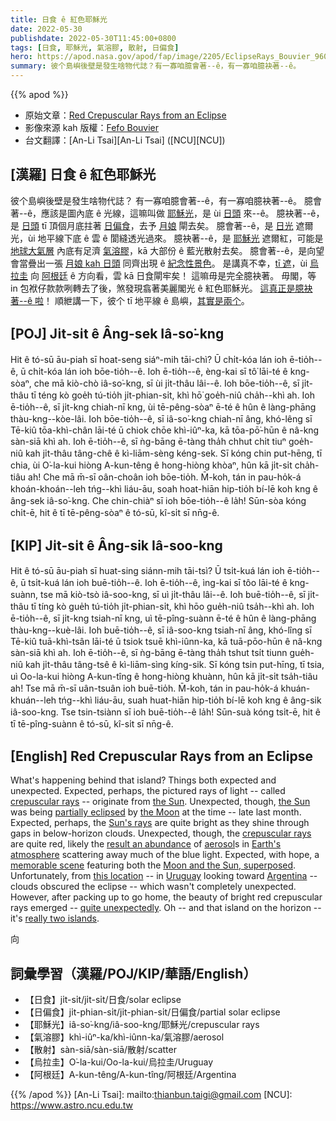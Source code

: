```yaml
---
title: 日食 ê 紅色耶穌光
date: 2022-05-30
publishdate: 2022-05-30T11:45:00+0800
tags: [日食, 耶穌光, 氣溶膠, 散射, 日偏食]
hero: https://apod.nasa.gov/apod/fap/image/2205/EclipseRays_Bouvier_960.jpg
summary: 彼个島嶼後壁是發生啥物代誌？有一寡咱臆會著--ê，有一寡咱臆袂著--ê。
---
```


{{% apod %}}

- 原始文章：[Red Crepuscular Rays from an Eclipse](https://apod.nasa.gov/apod/ap220530.html)
- 影像來源 kah 版權：[Fefo Bouvier](https://www.fefobouvier.com/)
- 台文翻譯：[An-Li Tsai][An-Li Tsai] ([NCU][NCU])

## [漢羅] 日食 ê 紅色耶穌光
彼个島嶼後壁是發生啥物代誌？
有一寡咱臆會著--ê，有一寡咱臆袂著--ê。
臆會著--ê，應該是圖內底 ê 光線，這嘛叫做 [耶穌光][crepuscular rays 1]，是 ùi [日頭][the Sun 1] 來--ê。
臆袂著--ê，是 [日頭][the Sun 2] tī 頂個月底拄著 [日偏食][partially eclipsed]，去予 [月娘][the Moon] 閘去矣。
臆會著--ê，是 [日光][Sun's rays] 遮爾光，ùi 地平線下底 ê 雲 ê 閬縫透光過來。
臆袂著--ê，是 [耶穌光][crepuscular rays 2] 遮爾紅，可能是 [地球大氣層][Earth's atmosphere] 內底有足濟 [氣溶膠][aerosol]，kā 大部份 ê 藍光散射去矣。
臆會著--ê，是向望會當疊出一張 [月娘 kah 日頭][Moon and the Sun, superposed] 同齊出現 ê [紀念性景色][memorable scene]。
是講真不幸，[tī 遮][this location]，ùi [烏拉圭][Uruguay] 向 [阿根廷][Argentina] ê 方向看，雲 kā 日食閘牢矣！
這嘛毋是完全臆袂著。
毋閣，等 in 包袱仔款款咧轉去了後，煞發現翕著美麗閣光 ê 紅色耶穌光。
[這真正是臆袂著--ê 啦][quite unexpectedly]！
順紲講一下，彼个 tī 地平線 ê 島嶼，[其實是兩个][really two islands]。

## [POJ] Ji̍t-si̍t ê Âng-sek Iâ-so͘-kng
Hit ê tó-sū āu-piah sī hoat-seng siáⁿ-mih tāi-chì?
Ū chi̍t-kóa lán ioh ē-tio̍h--ê, ū chi̍t-kóa lán ioh bōe-tio̍h--ê.
Ioh ē-tio̍h--ê, èng-kai sī tô͘ lāi-té ê kng-sòaⁿ, che mā kiò-chò iâ-so͘-kng, sī ùi ji̍t-thâu lâi--ê.
Ioh bōe-tio̍h--ê, sī ji̍t-thâu tī téng kò goe̍h tú-tio̍h ji̍t-phian-si̍t, khì hō͘ goe̍h-niû cha̍h--khì ah.
Ioh ē-tio̍h--ê, sī ji̍t-kng chiah-nī kng, ùi tē-pêng-sòaⁿ ē-té ê hûn ê làng-phāng thàu-kng--kòe-lâi.
Ioh bōe-tio̍h--ê, sī iâ-so͘-kng chiah-nī âng, khó-lêng sī Tē-kiû tōa-khì-chân lāi-té ū chiok chōe khì-iûⁿ-ka, kā tōa-pō͘-hūn ê nâ-kng sàn-siā khì ah.
Ioh ē-tio̍h--ê, sī ǹg-bāng ē-tàng tha̍h chhut chi̍t tiuⁿ goe̍h-niû kah ji̍t-thâu tâng-chê ê kì-liām-sèng kéng-sek.
Sī kóng chin put-hēng, tī chia, ùi O͘-la-kui hiòng A-kun-têng ê hong-hiòng khòaⁿ, hûn kā ji̍t-si̍t cha̍h-tiâu ah!
Che mā m̄-sī oân-choân ioh bōe-tio̍h.
M̄-koh, tán in pau-ho̍k-á khoán-khoán--leh tńg--khì liáu-āu, soah hoat-hiān hip-tio̍h bí-lē koh kng ê âng-sek iâ-so͘-kng.
Che chin-chiàⁿ sī ioh bōe-tio̍h--ê la̍h!
Sūn-sòa kóng chi̍t-ē, hit ê tī tē-pêng-sòaⁿ ê tó-sū, kî-si̍t sī nn̄g-ê.


## [KIP] Ji̍t-si̍t ê Âng-sik Iâ-soo-kng
Hit ê tó-sū āu-piah sī huat-sing siánn-mih tāi-tsì?
Ū tsi̍t-kuá lán ioh ē-tio̍h--ê, ū tsi̍t-kuá lán ioh buē-tio̍h--ê.
Ioh ē-tio̍h--ê, ìng-kai sī tôo lāi-té ê kng-suànn, tse mā kiò-tsò iâ-soo-kng, sī uì ji̍t-thâu lâi--ê.
Ioh buē-tio̍h--ê, sī ji̍t-thâu tī tíng kò gue̍h tú-tio̍h ji̍t-phian-si̍t, khì hōo gue̍h-niû tsa̍h--khì ah.
Ioh ē-tio̍h--ê, sī ji̍t-kng tsiah-nī kng, uì tē-pîng-suànn ē-té ê hûn ê làng-phāng thàu-kng--kuè-lâi.
Ioh buē-tio̍h--ê, sī iâ-soo-kng tsiah-nī âng, khó-lîng sī Tē-kiû tuā-khì-tsân lāi-té ū tsiok tsuē khì-iûnn-ka, kā tuā-pōo-hūn ê nâ-kng sàn-siā khì ah.
Ioh ē-tio̍h--ê, sī ǹg-bāng ē-tàng tha̍h tshut tsi̍t tiunn gue̍h-niû kah ji̍t-thâu tâng-tsê ê kì-liām-sìng kíng-sik.
Sī kóng tsin put-hīng, tī tsia, uì Oo-la-kui hiòng A-kun-tîng ê hong-hiòng khuànn, hûn kā ji̍t-si̍t tsa̍h-tiâu ah!
Tse mā m̄-sī uân-tsuân ioh buē-tio̍h.
M̄-koh, tán in pau-ho̍k-á khuán-khuán--leh tńg--khì liáu-āu, suah huat-hiān hip-tio̍h bí-lē koh kng ê âng-sik iâ-soo-kng.
Tse tsin-tsiànn sī ioh buē-tio̍h--ê la̍h!
Sūn-suà kóng tsi̍t-ē, hit ê tī tē-pîng-suànn ê tó-sū, kî-si̍t sī nn̄g-ê.

## [English] Red Crepuscular Rays from an Eclipse
What's happening behind that island?
Things both expected and unexpected.
Expected, perhaps, the pictured rays of light -- called [crepuscular rays][crepuscular rays 1] -- originate from [the Sun][the Sun 1].
Unexpected, though, [the Sun][the Sun 2] was being [partially eclipsed][partially eclipsed] by [the Moon][the Moon] at the time -- late last month.
Expected, perhaps, the [Sun's rays][Sun's rays] are quite bright as they shine through gaps in below-horizon clouds.
Unexpected, though, the [crepuscular rays][crepuscular rays 2] are quite red, likely the [result an abundance][result an abundance] of [aerosol][aerosol]s in [Earth's atmosphere][Earth's atmosphere] scattering away much of the blue light.
Expected, with hope, a [memorable scene][memorable scene] featuring both the [Moon and the Sun, superposed][Moon and the Sun, superposed].
Unfortunately, from [this location][this location] -- in [Uruguay][Uruguay] looking toward [Argentina][Argentina] -- clouds obscured the eclipse -- which wasn't completely unexpected.
However, after packing up to go home, the beauty of bright red crepuscular rays emerged -- [quite unexpectedly][quite unexpectedly].
Oh -- and that island on the horizon -- it's [really two islands][really two islands].

   向
## 詞彙學習（漢羅/POJ/KIP/華語/English）
- 【日食】ji̍t-si̍t/ji̍t-si̍t/日食/solar eclipse
- 【日偏食】ji̍t-phian-si̍t/ji̍t-phian-si̍t/日偏食/partial solar eclipse
- 【耶穌光】iâ-so͘-kng/iâ-soo-kng/耶穌光/crepuscular rays
- 【氣溶膠】khì-iûⁿ-ka/khì-iûnn-ka/氣溶膠/aerosol
- 【散射】sàn-siā/sàn-siā/散射/scatter
- 【烏拉圭】O͘-la-kui/Oo-la-kui/烏拉圭/Uruguay
- 【阿根廷】A-kun-têng/A-kun-tîng/阿根廷/Argentina


{{% /apod %}}
[An-Li Tsai]: mailto:thianbun.taigi@gmail.com
[NCU]: https://www.astro.ncu.edu.tw

[copyright]: https://apod.nasa.gov/apod/fap/lib/about_apod.html#srapply
[crepuscular rays 1]:https://en.wikipedia.org/wiki/Crepuscular_rays
[the Sun 1]:https://solarsystem.nasa.gov/solar-system/sun/in-depth/
[the Sun 2]:https://apod.nasa.gov/apod/ap220411.html
[partially eclipsed]:https://apod.nasa.gov/apod/ap090128.html
[the Moon]:https://solarsystem.nasa.gov/moons/earths-moon/in-depth/
[Sun's rays]:https://apod.nasa.gov/apod/ap200318.html
[crepuscular rays 2]:https://apod.nasa.gov/apod/ap090518.html
[result an abundance]:https://www.scientificamerican.com/article/fact-or-fiction-smog-creates-beautiful-sunsets/
[aerosol]:https://en.wikipedia.org/wiki/Aerosol
[Earth's atmosphere]:https://spaceplace.nasa.gov/atmosphere/en/
[memorable scene]:https://apod.nasa.gov/apod/ap160501.html
[Moon and the Sun, superposed]:https://apod.nasa.gov/apod/ap170912.html
[this location]:https://youtu.be/tK4WoNWcUVM
[Uruguay]:https://en.wikipedia.org/wiki/Uruguay
[Argentina]:https://en.wikipedia.org/wiki/Argentina
[quite unexpectedly]:https://i.pinimg.com/originals/c3/f5/06/c3f50601ff95bf39d0fdeff1db42aae1.jpg
[really two islands]:https://www.google.com/maps/place/Islas+L%C3%B3pez/@-34.4516853,-57.8893776,15z/data=!4m5!3m4!1s0x95a3136988e950f1:0x10964bc9fcb623f5!8m2!3d-34.4510331!4d-57.8814604
